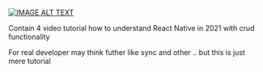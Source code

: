 
[![IMAGE ALT TEXT](http://img.youtube.com/vi/mT0aJuuC7og/0.jpg)](http://www.youtube.com/watch?v=mT0aJuuC7og "React Native Crud in 2021")

Contain 4 video tutorial how to understand React Native in 2021 with crud functionality 

For real developer may think futher like sync and other .. but this is just mere tutorial 



